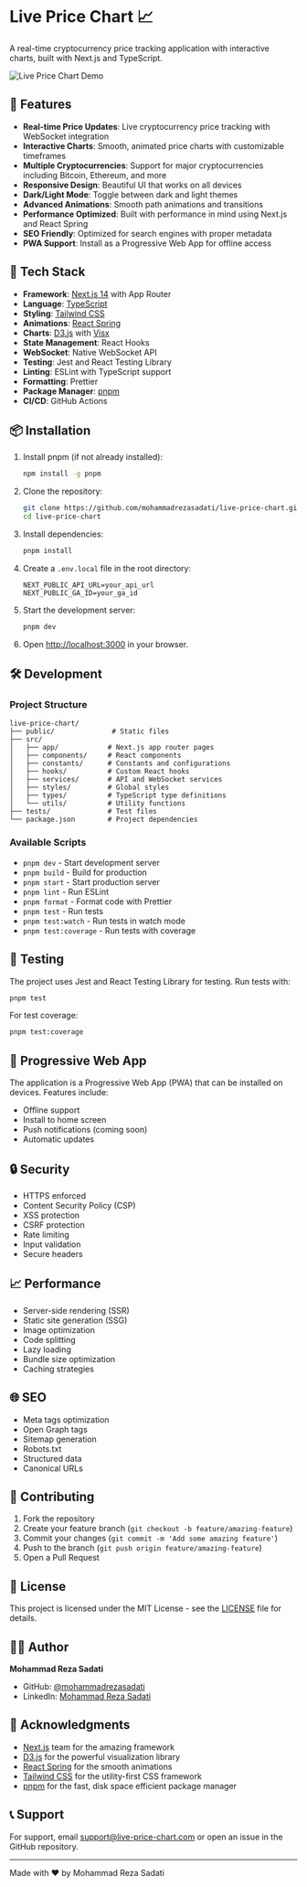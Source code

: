 # Live Price Chart 📈

A real-time cryptocurrency price tracking application with interactive charts, built with Next.js and TypeScript.

![Live Price Chart Demo](public/screenshots/home.png)

## 🌟 Features

- **Real-time Price Updates**: Live cryptocurrency price tracking with WebSocket integration
- **Interactive Charts**: Smooth, animated price charts with customizable timeframes
- **Multiple Cryptocurrencies**: Support for major cryptocurrencies including Bitcoin, Ethereum, and more
- **Responsive Design**: Beautiful UI that works on all devices
- **Dark/Light Mode**: Toggle between dark and light themes
- **Advanced Animations**: Smooth path animations and transitions
- **Performance Optimized**: Built with performance in mind using Next.js and React Spring
- **SEO Friendly**: Optimized for search engines with proper metadata
- **PWA Support**: Install as a Progressive Web App for offline access

## 🚀 Tech Stack

- **Framework**: [Next.js 14](https://nextjs.org/) with App Router
- **Language**: [TypeScript](https://www.typescriptlang.org/)
- **Styling**: [Tailwind CSS](https://tailwindcss.com/)
- **Animations**: [React Spring](https://react-spring.dev/)
- **Charts**: [D3.js](https://d3js.org/) with [Visx](https://airbnb.io/visx/)
- **State Management**: React Hooks
- **WebSocket**: Native WebSocket API
- **Testing**: Jest and React Testing Library
- **Linting**: ESLint with TypeScript support
- **Formatting**: Prettier
- **Package Manager**: [pnpm](https://pnpm.io/)
- **CI/CD**: GitHub Actions

## 📦 Installation

1. Install pnpm (if not already installed):
   ```bash
   npm install -g pnpm
   ```

2. Clone the repository:
   ```bash
   git clone https://github.com/mohammadrezasadati/live-price-chart.git
   cd live-price-chart
   ```

3. Install dependencies:
   ```bash
   pnpm install
   ```

4. Create a `.env.local` file in the root directory:
   ```env
   NEXT_PUBLIC_API_URL=your_api_url
   NEXT_PUBLIC_GA_ID=your_ga_id
   ```

5. Start the development server:
   ```bash
   pnpm dev
   ```

6. Open [http://localhost:3000](http://localhost:3000) in your browser.

## 🛠️ Development

### Project Structure

```
live-price-chart/
├── public/              # Static files
├── src/
│   ├── app/            # Next.js app router pages
│   ├── components/     # React components
│   ├── constants/      # Constants and configurations
│   ├── hooks/          # Custom React hooks
│   ├── services/       # API and WebSocket services
│   ├── styles/         # Global styles
│   ├── types/          # TypeScript type definitions
│   └── utils/          # Utility functions
├── tests/              # Test files
└── package.json        # Project dependencies
```

### Available Scripts

- `pnpm dev` - Start development server
- `pnpm build` - Build for production
- `pnpm start` - Start production server
- `pnpm lint` - Run ESLint
- `pnpm format` - Format code with Prettier
- `pnpm test` - Run tests
- `pnpm test:watch` - Run tests in watch mode
- `pnpm test:coverage` - Run tests with coverage

## 🧪 Testing

The project uses Jest and React Testing Library for testing. Run tests with:

```bash
pnpm test
```

For test coverage:

```bash
pnpm test:coverage
```

## 📱 Progressive Web App

The application is a Progressive Web App (PWA) that can be installed on devices. Features include:

- Offline support
- Install to home screen
- Push notifications (coming soon)
- Automatic updates

## 🔒 Security

- HTTPS enforced
- Content Security Policy (CSP)
- XSS protection
- CSRF protection
- Rate limiting
- Input validation
- Secure headers

## 📈 Performance

- Server-side rendering (SSR)
- Static site generation (SSG)
- Image optimization
- Code splitting
- Lazy loading
- Bundle size optimization
- Caching strategies

## 🌐 SEO

- Meta tags optimization
- Open Graph tags
- Sitemap generation
- Robots.txt
- Structured data
- Canonical URLs

## 🤝 Contributing

1. Fork the repository
2. Create your feature branch (`git checkout -b feature/amazing-feature`)
3. Commit your changes (`git commit -m 'Add some amazing feature'`)
4. Push to the branch (`git push origin feature/amazing-feature`)
5. Open a Pull Request

## 📝 License

This project is licensed under the MIT License - see the [LICENSE](LICENSE) file for details.

## 👨‍💻 Author

**Mohammad Reza Sadati**

- GitHub: [@mohammadrezasadati](https://github.com/MmdRezaSadati)
- LinkedIn: [Mohammad Reza Sadati](https://linkedin.com/in/mohammad-reza-sadati)

## 🙏 Acknowledgments

- [Next.js](https://nextjs.org/) team for the amazing framework
- [D3.js](https://d3js.org/) for the powerful visualization library
- [React Spring](https://react-spring.dev/) for the smooth animations
- [Tailwind CSS](https://tailwindcss.com/) for the utility-first CSS framework
- [pnpm](https://pnpm.io/) for the fast, disk space efficient package manager

## 📞 Support

For support, email support@live-price-chart.com or open an issue in the GitHub repository.

---

Made with ❤️ by Mohammad Reza Sadati
